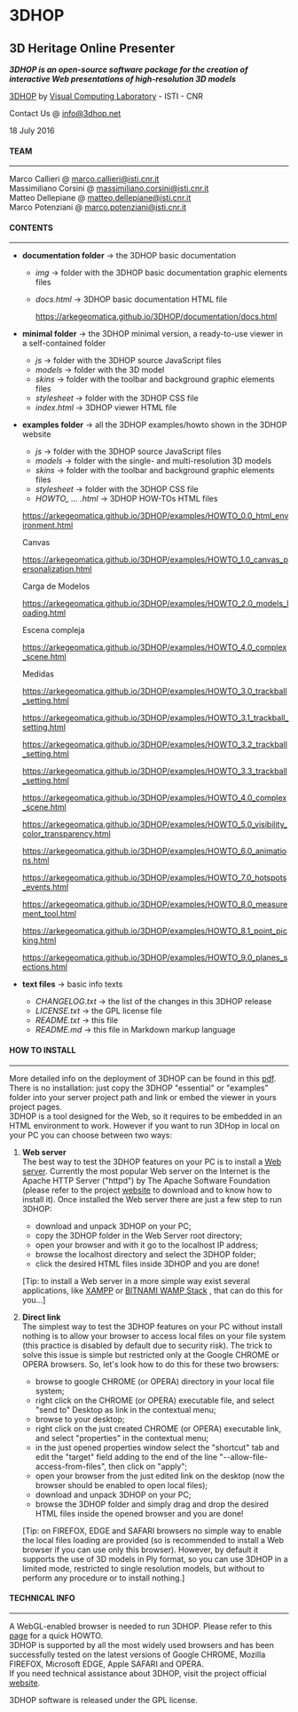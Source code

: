 **3DHOP**
=========
3D Heritage Online Presenter
----------------------------
***3DHOP is an open-source software package for the creation of interactive Web presentations of high-resolution 3D models***  

[3DHOP](http://www.3dhop.net) by [Visual Computing Laboratory](http://vcg.isti.cnr.it) - ISTI - CNR

Contact Us @ info@3dhop.net

18 July 2016

#### TEAM
---------

Marco Callieri       @ marco.callieri@isti.cnr.it  
Massimiliano Corsini @ massimiliano.corsini@isti.cnr.it  
Matteo Dellepiane    @ matteo.dellepiane@isti.cnr.it  
Marco Potenziani     @ marco.potenziani@isti.cnr.it

#### CONTENTS
-------------

- **documentation folder** -> the 3DHOP basic documentation
  - *img*           -> folder with the 3DHOP basic documentation graphic elements files  
  - *docs.html*     -> 3DHOP basic documentation HTML file 
  
      https://arkegeomatica.github.io/3DHOP/documentation/docs.html

- **minimal folder** -> the 3DHOP minimal version, a ready-to-use viewer in a self-contained folder
  - *js*            -> folder with the 3DHOP source JavaScript files
  - *models*        -> folder with the 3D model
  - *skins*         ->  folder with the toolbar and background graphic elements files
  - *stylesheet*    ->  folder with the 3DHOP CSS file
  - *index.html*    ->  3DHOP viewer HTML file  


- **examples folder** -> all the 3DHOP examples/howto shown in the 3DHOP website
  - *js*            -> folder with the 3DHOP source JavaScript files
  - *models*        -> folder with the single- and multi-resolution 3D models
  - *skins*         -> folder with the toolbar and background graphic elements files
  - *stylesheet*    -> folder with the 3DHOP CSS file
  - *HOWTO_ ... .html* -> 3DHOP HOW-TOs HTML files
  
  
  
  https://arkegeomatica.github.io/3DHOP/examples/HOWTO_0.0_html_environment.html
  
  Canvas
  
  https://arkegeomatica.github.io/3DHOP/examples/HOWTO_1.0_canvas_personalization.html
  
  Carga de Modelos
  
  https://arkegeomatica.github.io/3DHOP/examples/HOWTO_2.0_models_loading.html
  
  Escena compleja
  
  https://arkegeomatica.github.io/3DHOP/examples/HOWTO_4.0_complex_scene.html
  
  Medidas
  
  https://arkegeomatica.github.io/3DHOP/examples/HOWTO_3.0_trackball_setting.html
  
  https://arkegeomatica.github.io/3DHOP/examples/HOWTO_3.1_trackball_setting.html
  
  https://arkegeomatica.github.io/3DHOP/examples/HOWTO_3.2_trackball_setting.html
  
  https://arkegeomatica.github.io/3DHOP/examples/HOWTO_3.3_trackball_setting.html
  
  https://arkegeomatica.github.io/3DHOP/examples/HOWTO_4.0_complex_scene.html
  
  https://arkegeomatica.github.io/3DHOP/examples/HOWTO_5.0_visibility_color_transparency.html
  
  https://arkegeomatica.github.io/3DHOP/examples/HOWTO_6.0_animations.html
  
  https://arkegeomatica.github.io/3DHOP/examples/HOWTO_7.0_hotspots_events.html
  
  https://arkegeomatica.github.io/3DHOP/examples/HOWTO_8.0_measurement_tool.html
  
  https://arkegeomatica.github.io/3DHOP/examples/HOWTO_8.1_point_picking.html
  
  https://arkegeomatica.github.io/3DHOP/examples/HOWTO_9.0_planes_sections.html


- **text files** -> basic info texts
  - *CHANGELOG.txt* -> the list of the changes in this 3DHOP release
  - *LICENSE.txt*   -> the GPL license file
  - *README.txt*    -> this file
  - *README.md*     -> this file in Markdown markup language

#### HOW TO INSTALL
-------------------

More detailed info on the deployment of 3DHOP can be found in this [pdf](http://3dhop.net/download/3DHOPsite_deployment.pdf).  
There is no installation: just copy the 3DHOP "essential" or "examples" folder into your server project path
and link or embed the viewer in yours project pages.  
3DHOP is a tool designed for the Web, so it requires to be embedded in an HTML environment to work.
However if you want to run 3DHop in local on your PC you can choose between two ways:  

1. **Web server**   
The best way to test the 3DHOP features on your PC is to install a [Web server](http://en.wikipedia.org/wiki/Web_server).
Currently the most popular Web server on the Internet is the Apache HTTP Server ("httpd") by The Apache Software Foundation 
(please refer to the project [website](http://httpd.apache.org/) to download and to know how to install it).
Once installed the Web server there are just a few step to run 3DHOP:  
   + download and unpack 3DHOP on your PC;  
   + copy the 3DHOP folder in the Web Server root directory;  
   + open your browser and with it go to the localhost IP address;   
   + browse the localhost directory and select the 3DHOP folder;  
   + click the desired HTML files inside 3DHOP and you are done!  
   
   [Tip: to install a Web server in a more simple way exist several applications, like [XAMPP](http://www.apachefriends.org/index.html) or [BITNAMI WAMP Stack](http://bitnami.com/stack/wamp) , that can do this for you...] 

2. **Direct link**   
The simplest way to test the 3DHOP features on your PC without install nothing is to allow
your browser to access local files on your file system (this practice is disabled by default due to security risk).
The trick to solve this issue is simple but restricted only at the Google CHROME or OPERA browsers.
So, let's look how to do this for these two browsers:
   + browse to google CHROME (or OPERA) directory in your local file system; 
   + right click on the CHROME (or OPERA) executable file, and select "send to" Desktop as link in the contextual menu;
   + browse to your desktop;
   + right click on the just created CHROME (or OPERA) executable link, and select "properties" in the contextual menu;
   + in the just opened properties window select the "shortcut" tab and edit the "target" field adding to the end of the line "--allow-file-access-from-files", then click on "apply";
   + open your browser from the just edited link on the desktop (now the browser should be enabled to open local files);
   + download and unpack 3DHOP on your PC;
   + browse the 3DHOP folder and simply drag and drop the desired HTML files inside the opened browser and you are done!  
   
   [Tip: on FIREFOX, EDGE and SAFARI browsers no simple way to enable the local files loading are provided (so is recommended to install a Web browser if you can use only this browser). However, by default it supports the use of 3D models in Ply format, so you can use 3DHOP in a limited mode, restricted to single resolution models, but without to perform any procedure or to install nothing.]

#### TECHNICAL INFO
-------------------

A WebGL-enabled browser is needed to run 3DHOP. Please refer to this [page](http://www.khronos.org/webgl/wiki/Getting_a_WebGL_Implementation) for a quick HOWTO.  
3DHOP is supported by all the most widely used browsers and has been successfully tested on the latest versions of Google CHROME, Mozilla FIREFOX, Microsoft EDGE, Apple SAFARI and OPERA.  
If you need technical assistance about 3DHOP, visit the project official [website](http://www.3dhop.net).

3DHOP software is released under the GPL license.
